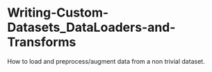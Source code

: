 # Writing-Custom-Datasets_DataLoaders-and-Transforms
How to load and preprocess/augment data from a non trivial dataset.
